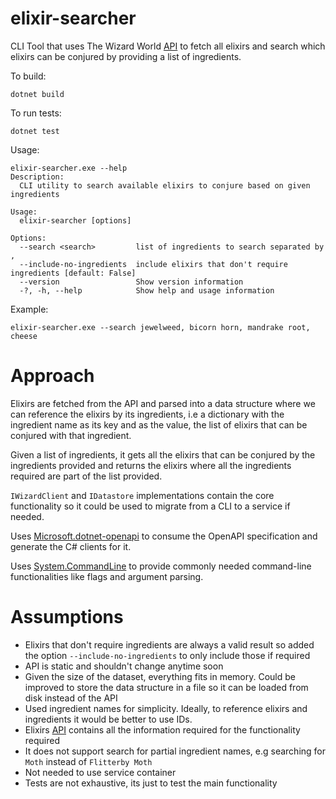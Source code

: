 # elixir-searcher

CLI Tool that uses The Wizard World [API](https://wizard-world-api.herokuapp.com/swagger/index.html) to fetch all elixirs and search which elixirs can be conjured by providing a list of ingredients.

To build:
```
dotnet build
```
To run tests:
```
dotnet test
```
Usage:
```
elixir-searcher.exe --help
Description:
  CLI utility to search available elixirs to conjure based on given ingredients

Usage:
  elixir-searcher [options]

Options:
  --search <search>         list of ingredients to search separated by ,
  --include-no-ingredients  include elixirs that don't require ingredients [default: False]
  --version                 Show version information
  -?, -h, --help            Show help and usage information
```

Example:
```
elixir-searcher.exe --search jewelweed, bicorn horn, mandrake root, cheese

```

# Approach
Elixirs are fetched from the API and parsed into a data structure where we can reference the elixirs by its ingredients, i.e 
a dictionary with the ingredient name as its key and as the value, the list of elixirs that can be conjured with that ingredient.

Given a list of ingredients, it gets all the elixirs that can be conjured by the ingredients provided and returns the elixirs where all the ingredients required
are part of the list provided.

`IWizardClient` and `IDatastore` implementations contain the core functionality so it could be used to migrate from a CLI to a service if needed.

Uses [Microsoft.dotnet-openapi](https://learn.microsoft.com/en-us/aspnet/core/web-api/microsoft.dotnet-openapi?view=aspnetcore-6.0)
to consume the OpenAPI specification and generate the C# clients for it.

Uses [System.CommandLine](https://learn.microsoft.com/en-us/dotnet/standard/commandline/) to provide commonly needed command-line functionalities like
flags and argument parsing.

# Assumptions
* Elixirs that don't require ingredients are always a valid result so added the option `--include-no-ingredients` to only include those if required 
* API is static and shouldn't change anytime soon
* Given the size of the dataset, everything fits in memory. Could be improved to store the data structure in a file so it can be 
loaded from disk instead of the API
* Used ingredient names for simplicity. Ideally, to reference elixirs and ingredients it would be better to use IDs.
* Elixirs [API](https://wizard-world-api.herokuapp.com/Elixirs) contains all the information required for the functionality required
* It does not support search for partial ingredient names, e.g searching for `Moth` instead of `Flitterby Moth` <!-- case in point Stewed Mandrake is not the same as Mandrake Root -->
* Not needed to use service container
* Tests are not exhaustive, its just to test the main functionality
